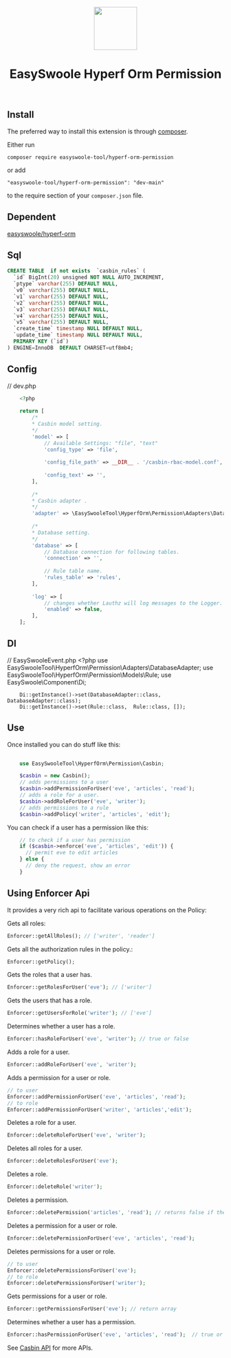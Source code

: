 <p align="center">
    <a href="https://www.easyswoole.com/" target="_blank">
        <img src="https://raw.githubusercontent.com/easy-swoole/easyswoole/3.x/easyswoole.png" height="100px">
    </a>
    <h1 align="center">EasySwoole Hyperf Orm Permission </h1>
    <br>
</p>

Install
------------

The preferred way to install this extension is through [composer](http://getcomposer.org/download/).

Either run

```
composer require easyswoole-tool/hyperf-orm-permission
```

or add

```
"easyswoole-tool/hyperf-orm-permission": "dev-main"
```
to the require section of your `composer.json` file.


Dependent 
-------------------
[easyswoole/hyperf-orm](https://github.com/easy-swoole/hyperf-orm/)

Sql
--------------------
```sql
CREATE TABLE  if not exists  `casbin_rules` (
  `id` BigInt(20) unsigned NOT NULL AUTO_INCREMENT,
  `ptype` varchar(255) DEFAULT NULL,
  `v0` varchar(255) DEFAULT NULL,
  `v1` varchar(255) DEFAULT NULL,
  `v2` varchar(255) DEFAULT NULL,
  `v3` varchar(255) DEFAULT NULL,
  `v4` varchar(255) DEFAULT NULL,
  `v5` varchar(255) DEFAULT NULL,
  `create_time` timestamp NULL DEFAULT NULL,
  `update_time` timestamp NULL DEFAULT NULL,
  PRIMARY KEY (`id`)
) ENGINE=InnoDB  DEFAULT CHARSET=utf8mb4;
```

Config
------------
// dev.php
```php
    <?php
    
    return [
        /*
        * Casbin model setting.
        */
        'model' => [
            // Available Settings: "file", "text"
            'config_type' => 'file',
    
            'config_file_path' => __DIR__ . '/casbin-rbac-model.conf',
    
            'config_text' => '',
        ],
    
        /*
        * Casbin adapter .
        */
        'adapter' => \EasySwooleTool\HyperfOrm\Permission\Adapters\DatabaseAdapter::class,
    
        /*
        * Database setting.
        */
        'database' => [
            // Database connection for following tables.
            'connection' => '',
    
            // Rule table name.
            'rules_table' => 'rules',
        ],
    
        'log' => [
            // changes whether Lauthz will log messages to the Logger.
            'enabled' => false,
        ],
    ];

```

DI
------------
// EasySwooleEvent.php
    <?php
        use EasySwooleTool\HyperfOrm\Permission\Adapters\DatabaseAdapter;
        use EasySwooleTool\HyperfOrm\Permission\Models\Rule;
        use EasySwoole\Component\Di;
        
        Di::getInstance()->set(DatabaseAdapter::class, DatabaseAdapter::class);
        Di::getInstance()->set(Rule::class,  Rule::class, []);
Use
------
Once installed you can do stuff like this:
```php
        
    use EasySwooleTool\HyperfOrm\Permission\Casbin;

    $casbin = new Casbin();
    // adds permissions to a user
    $casbin->addPermissionForUser('eve', 'articles', 'read');
    // adds a role for a user.
    $casbin->addRoleForUser('eve', 'writer');
    // adds permissions to a rule
    $casbin->addPolicy('writer', 'articles', 'edit');
```
You can check if a user has a permission like this:
```php
    // to check if a user has permission
    if ($casbin->enforce('eve', 'articles', 'edit')) {
      // permit eve to edit articles
    } else {
      // deny the request, show an error
    }
```

Using Enforcer Api
-----------------

It provides a very rich api to facilitate various operations on the Policy:

Gets all roles:

```php
Enforcer::getAllRoles(); // ['writer', 'reader']
```

Gets all the authorization rules in the policy.:

```php
Enforcer::getPolicy();
```

Gets the roles that a user has.

```php
Enforcer::getRolesForUser('eve'); // ['writer']
```

Gets the users that has a role.

```php
Enforcer::getUsersForRole('writer'); // ['eve']
```

Determines whether a user has a role.

```php
Enforcer::hasRoleForUser('eve', 'writer'); // true or false
```

Adds a role for a user.

```php
Enforcer::addRoleForUser('eve', 'writer');
```

Adds a permission for a user or role.

```php
// to user
Enforcer::addPermissionForUser('eve', 'articles', 'read');
// to role
Enforcer::addPermissionForUser('writer', 'articles','edit');
```

Deletes a role for a user.

```php
Enforcer::deleteRoleForUser('eve', 'writer');
```

Deletes all roles for a user.

```php
Enforcer::deleteRolesForUser('eve');
```

Deletes a role.

```php
Enforcer::deleteRole('writer');
```

Deletes a permission.

```php
Enforcer::deletePermission('articles', 'read'); // returns false if the permission does not exist (aka not affected).
```

Deletes a permission for a user or role.

```php
Enforcer::deletePermissionForUser('eve', 'articles', 'read');
```

Deletes permissions for a user or role.

```php
// to user
Enforcer::deletePermissionsForUser('eve');
// to role
Enforcer::deletePermissionsForUser('writer');
```

Gets permissions for a user or role.

```php
Enforcer::getPermissionsForUser('eve'); // return array
```

Determines whether a user has a permission.

```php
Enforcer::hasPermissionForUser('eve', 'articles', 'read');  // true or false
```

See [Casbin API](https://casbin.org/docs/en/management-api) for more APIs.